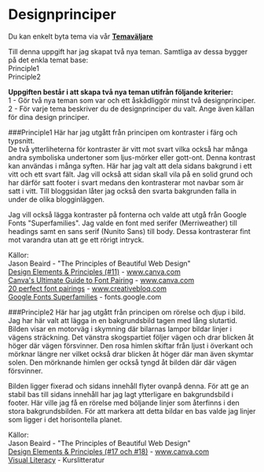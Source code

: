 Designprinciper
=

Du kan enkelt byta tema via vår **[Temaväljare](theme-selector)**

Till denna uppgift har jag skapat två nya teman. Samtliga av dessa bygger på det enkla temat base:<br>
Principle1<br>
Principle2

**Uppgiften består i att skapa två nya teman utifrån följande kriterier:**<br>
1 - Gör två nya teman som var och ett åskådliggör minst två designprinciper.<br>
2 - För varje tema beskriver du de designprinciper du valt. Ange även källan för dina design principer.

###Principle1
Här har jag utgått från principen om kontraster i färg och typsnitt.<br>
De två ytterliheterna för kontraster är vitt mot svart vilka också har många andra symboliska undertoner som ljus-mörker eller gott-ont. Denna kontrast kan användas i många syften. Här har jag valt att dela sidans bakgrund i ett vitt och ett svart fält. Jag vill också att sidan skall vila på en solid grund och har därför satt footer i svart medans den kontrasterar mot navbar som är satt i vitt. Till bloggsidan låter jag också den svarta bakgrunden falla in under de olika blogginläggen.

Jag vill också lägga kontraster på fonterna och valde att utgå från Google Fonts "Superfamilies". Jag valde en font med serifer (Merriweather) till headings samt en sans serif (Nunito Sans) till body. Dessa kontrasterar fint mot varandra utan att ge ett rörigt intryck.

Källor:<br>
Jason Beaird - "The Principles of Beautiful Web Design"<br>
[Design Elements & Principles (#11)](https://www.canva.com/learn/design-elements-principles/) - www.canva.com<br>
[Canva's Ultimate Guide to Font Pairing](https://www.canva.com/learn/the-ultimate-guide-to-font-pairing/) - www.canva.com<br>
[20 perfect font pairings](http://www.creativebloq.com/typography/20-perfect-type-pairings-3132120) - www.creativebloq.com<br>
[Google Fonts Superfamilies](https://fonts.google.com/featured/Superfamilies) - fonts.google.com

###Principle2
Här har jag utgått från principen om rörelse och djup i bild.<br>
Jag har här valt att lägga in en bakgrundsbild tagen med lång slutartid. Bilden visar en motorväg i skymning där bilarnas lampor bildar linjer i vägens sträckning. Det vänstra skogspartiet följer vägen och drar blicken åt höger där vägen försvinner. Den rosa himlen skiftar från ljust i överkant och mörknar längre ner vilket också drar blicken åt höger där man även skymtar solen. Den mörknande himlen ger också tyngd åt bilden där där vägen försvinner.

Bilden ligger fixerad och sidans innehåll flyter ovanpå denna. För att ge an stabil bas till sidans innehåll har jag lagt ytterligare en bakgrundsbild i footer. Här ville jag få en rörelse med böljande linjer som återfinns i den stora bakgrundsbilden. För att markera att detta bildar en bas valde jag linjer som ligger i det horisontella planet.

Källor:<br>
Jason Beaird - "The Principles of Beautiful Web Design"<br>
[Design Elements & Principles (#17 och #18)](https://www.canva.com/learn/design-elements-principles/) - www.canva.com<br>
[Visual Literacy](https://dbwebb.se/article/vl.pdf) - Kurslitteratur
